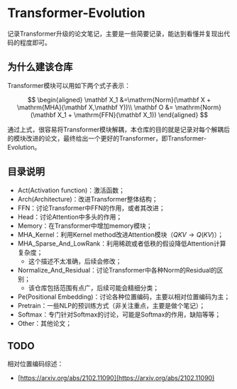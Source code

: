 # Transformer-Evolution

记录Transformer升级的论文笔记，主要是一些简要记录，能达到看懂并复现出代码的程度即可。



## 为什么建该仓库

Transformer模块可以用如下两个式子表示：

$$
\begin{aligned}
\mathbf X_1 &=\mathrm{Norm}(\mathbf X + \mathrm{MHA}(\mathbf X,\mathbf Y))\\
\mathbf O &= \mathrm{Norm}(\mathbf X_1 + \mathrm{FFN}(\mathbf X_1))
\end{aligned}
$$

通过上式，很容易将Transformer模块解耦，本仓库的目的就是记录对每个解耦后的模块改进的论文，最终给出一个更好的Transformer，即Transformer-Evolution。



## 目录说明

- Act(Activation function)：激活函数；
- Arch(Architecture)：改进Transformer整体结构；
- FFN：讨论Transformer中FFN的作用，或者其改进；
- Head：讨论Attention中多头的作用；
- Memory：在Transformer中增加memory模块；
- MHA_Kernel：利用Kernel method改进Attention模块（$QKV\to Q(KV)$）；
- MHA_Sparse_And_LowRank：利用稀疏或者低秩的假设降低Attention计算复杂度；
  - 这个描述不太准确，后续会修改；
- Normalize_And_Residual：讨论Transformer中各种Norm的Residual的区别；
  - 该仓库包括范围有点广，后续可能会精细分类；
- Pe(Positional Embedding)：讨论各种位置编码，主要以相对位置编码为主；
- Pretrain：一些NLP的预训练方式（非关注重点，主要是做个笔记）；
- Softmax：专门针对Softmax的讨论，可能是Softmax的作用，缺陷等等；
- Other：其他论文；



## TODO

相对位置编码综述：

- [https://arxiv.org/abs/2102.11090](https://arxiv.org/abs/2102.11090)
